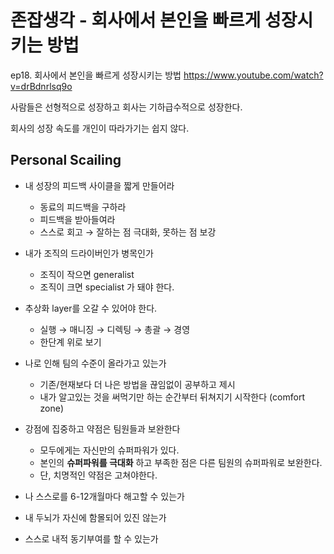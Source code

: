 # 존잡생각 - 회사에서 본인을 빠르게 성장시키는 방법


ep18. 회사에서 본인을 빠르게 성장시키는 방법
https://www.youtube.com/watch?v=drBdnrlsq9o

사람들은 선형적으로 성장하고 회사는 기하급수적으로 성장한다.

회사의 성장 속도를 개인이 따라가기는 쉽지 않다.

## Personal Scailing

- 내 성장의 피드백 사이클을 짧게 만들어라
	- 동료의 피드백을 구하라
	- 피드백을 받아들여라
	- 스스로 회고 → 잘하는 점 극대화, 못하는 점 보강

- 내가 조직의 드라이버인가 병목인가
	- 조직이 작으면 generalist 
	- 조직이 크면 specialist 가 돼야 한다.

- 추상화 layer를 오갈 수 있어야 한다.
	- 실행 → 매니징 → 디렉팅 → 총괄 → 경영
	- 한단계 위로 보기

- 나로 인해 팀의 수준이 올라가고 있는가
	- 기존/현재보다 더 나은 방법을 끊임없이 공부하고 제시
	- 내가 알고있는 것을 써먹기만 하는 순간부터 뒤쳐지기 시작한다 (comfort zone)

- 강점에 집중하고 약점은 팀원들과 보완한다
	- 모두에게는 자신만의 슈퍼파워가 있다.
	- 본인의 **슈퍼파워를 극대화** 하고 부족한 점은 다른 팀원의 슈퍼파워로 보완한다.
	- 단, 치명적인 약점은 고쳐야한다.

- 나 스스로를 6-12개월마다 해고할 수 있는가

- 내 두뇌가 자신에 함몰되어 있진 않는가

- 스스로 내적 동기부여를 할 수 있는가
